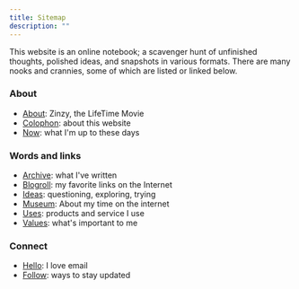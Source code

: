 ```yaml
---
title: Sitemap
description: ""
---
```

This website is an online notebook; a scavenger hunt of unfinished thoughts, polished ideas, and snapshots in various formats. There are many nooks and crannies, some of which are listed or linked below.

### About

- [About](/about/): Zinzy, the LifeTime Movie
- [Colophon](/colophon/): about this website
- [Now](/now/): what I'm up to these days

### Words and links
- [Archive](/archive): what I've written
- [Blogroll](/blogroll/): my favorite links on the Internet
- [Ideas](/ideas/): questioning, exploring, trying
- [Museum](/museum/): About my time on the internet
- [Uses](/uses/): products and service I use 
- [Values](/values/): what's important to me 

### Connect

- [Hello](/hello/): I love email
- [Follow](/follow/): ways to stay updated


